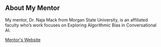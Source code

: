 ## About My Mentor

My mentor, Dr. Naja Mack from Morgan State University, is an affiliated faculty who’s work focuses on Exploring Algorithmic Bias in Conversational AI.

[Mentor's Website](https://www.morgan.edu/ceamls/research/affiliated-faculty)


